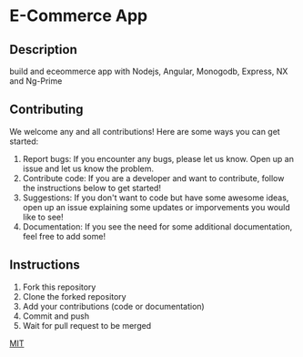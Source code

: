 # E-Commerce App
## Description
build and eceommerce app with Nodejs, Angular, Monogodb, Express, NX and Ng-Prime

## Contributing
We welcome any and all contributions! Here are some ways you can get started:
1. Report bugs: If you encounter any bugs, please let us know. Open up an issue and let us know the problem.
2. Contribute code: If you are a developer and want to contribute, follow the instructions below to get started!
3. Suggestions: If you don't want to code but have some awesome ideas, open up an issue explaining some updates or imporvements you would like to see!
4. Documentation: If you see the need for some additional documentation, feel free to add some!

## Instructions
1. Fork this repository
2. Clone the forked repository
3. Add your contributions (code or documentation)
4. Commit and push
5. Wait for pull request to be merged

[MIT](https://choosealicense.com/licenses/mit/)
